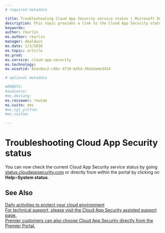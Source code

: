 ```yaml
---
# required metadata

title: Troubleshooting Cloud App Security service status | Microsoft Docs
description: This topic provides a link to the Cloud App Security status page
keywords:
author: rkarlin
ms.author: rkarlin
manager: mbaldwin
ms.date: 1/3/2018
ms.topic: article
ms.prod:
ms.service: cloud-app-security
ms.technology:
ms.assetid: 0eac8ac2-c8bc-4719-b45d-30a1da4e3424

# optional metadata

#ROBOTS:
#audience:
#ms.devlang:
ms.reviewer: reutam
ms.suite: ems
#ms.tgt_pltfrm:
#ms.custom:

---
```


# Troubleshooting Cloud App Security status

You can now check the current Cloud App Security service status by going [status.cloudappsecurity.com](http://www.status.cloudappsecurity.com) or directly from within the portal by clicking on **Help**>**System status**. 

## See Also  
[Daily activities to protect your cloud environment](daily-activities-to-protect-your-cloud-environment.md)   
[For technical support, please visit the Cloud App Security assisted support page.](http://support.microsoft.com/oas/default.aspx?prid=16031)   
[Premier customers can also choose Cloud App Security directly from the Premier Portal.](https://premier.microsoft.com/)  
  
  